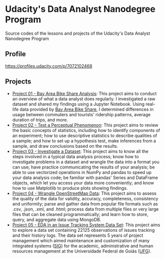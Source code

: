 # Udacity's Data Analyst Nanodegree Program
Source codes of the lessons and projects of the Udacity's Data Analyst Nanodegree Program

## Profile
https://profiles.udacity.com/p/7072102468

## Projects
- [Project 01 \- Bay Area Bike Share Analysis](core-course-01-welcome-to-the-nanodegree/project-01-bike-share-analysis): This project aims to conduct an overview of what a data analyst does regularly. I investigated a raw dataset and shared my findings using a Jupyter Notebook. Using real-life data provided by [Bay Area Bike Share](http://www.bayareabikeshare.com/), I determined differences in usage between commuters and tourists' ridership patterns, average duration of trips, and more.
- [Project 02 \- Test a Perceptual Phenomenon](core-course-02-statistics/project-02-test-a-percentual-phenomenon): This project aims to review the basic concepts of statistics, including how to identify components of an experiment; how to use descriptive statistics to describe qualities of a sample; and how to set up a hypothesis test, make inferences from a sample, and draw conclusions based on the results.
- [Project 03 \- Investigate a Dataset](core-course-03-intro-to-data-analysis/project-03-investigate-a-dataset): This project aims to know all the steps involved in a typical data analysis process; know how to investigate problems in a dataset and wrangle the data into a format you can use; have practice communicating the results of your analysis; be able to use vectorized operations in NumPy and pandas to speed up your data analysis code; be familiar with pandas' Series and DataFrame objects, which let you access your data more conveniently; and know how to use Matplotlib to produce plots showing findings.
- [Project 04 \- Wrangle OpenStreetMap Data](core-course-04-data-wrangling/project-04-wrangle-openstreetmap-data): This project aims to assess the quality of the data for validity, accuracy, completeness, consistency and uniformity; parse and gather data from popular file formats such as .csv, .json, .xml, and .html; process data from multiple files or very large files that can be cleaned programmatically; and learn how to store, query, and aggregate data using MongoDB.
- [Project 05 \- EDA in an Issue Tracking System Data Set](core-course-05-exploratory-data-analysis/project-05-explore-and-summarize-data): This project aims to explore a data set containing 22125 observations of issues tracking and their history logs. The data set represents 5 years of project management which aimed maintenance and customization of many integrated systems ([SIG](https://docs.info.ufrn.br)) for the academic, administrative and human  resources management at the Universidade Federal de Goiás ([UFG](https://www.ufg.br)).

